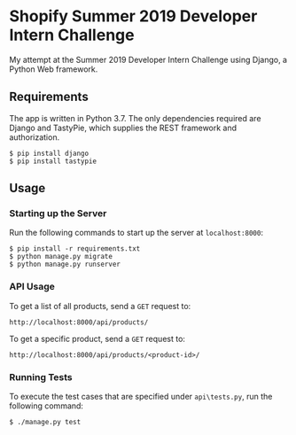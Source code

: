 # Shopify Summer 2019 Developer Intern Challenge
My attempt at the Summer 2019 Developer Intern Challenge using Django, a Python Web framework.

## Requirements
The app is written in Python 3.7. The only dependencies required are Django and TastyPie, which supplies the REST framework and authorization.
```
$ pip install django
$ pip install tastypie
```

## Usage
### Starting up the Server
Run the following commands to start up the server at `localhost:8000`:
```
$ pip install -r requirements.txt
$ python manage.py migrate
$ python manage.py runserver
```

### API Usage
To get a list of all products, send a `GET` request to:
```
http://localhost:8000/api/products/
```

To get a specific product, send a `GET` request to:
```
http://localhost:8000/api/products/<product-id>/
```

### Running Tests
To execute the test cases that are specified under `api\tests.py`, run the following command:
```
$ ./manage.py test
```
